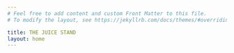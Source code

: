 ```yaml
---
# Feel free to add content and custom Front Matter to this file.
# To modify the layout, see https://jekyllrb.com/docs/themes/#overriding-theme-defaults

title: THE JUICE STAND
layout: home
---
```


